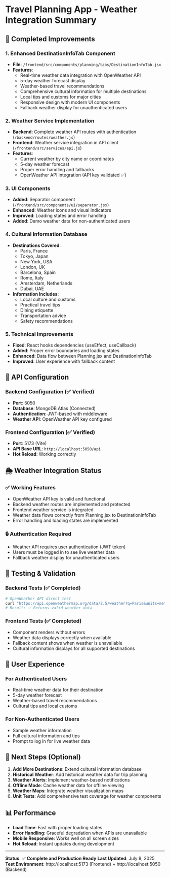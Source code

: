 # Travel Planning App - Weather Integration Summary

## 🌟 Completed Improvements

### 1. **Enhanced DestinationInfoTab Component**
- **File**: `/frontend/src/components/planning/tabs/DestinationInfoTab.jsx`
- **Features**:
  - Real-time weather data integration with OpenWeather API
  - 5-day weather forecast display
  - Weather-based travel recommendations
  - Comprehensive cultural information for multiple destinations
  - Local tips and customs for major cities
  - Responsive design with modern UI components
  - Fallback weather display for unauthenticated users

### 2. **Weather Service Implementation**
- **Backend**: Complete weather API routes with authentication (`/backend/routes/weather.js`)
- **Frontend**: Weather service integration in API client (`/frontend/src/services/api.js`)
- **Features**:
  - Current weather by city name or coordinates
  - 5-day weather forecast
  - Proper error handling and fallbacks
  - OpenWeather API integration (API key validated ✅)

### 3. **UI Components**
- **Added**: Separator component (`/frontend/src/components/ui/separator.jsx`)
- **Enhanced**: Weather icons and visual indicators
- **Improved**: Loading states and error handling
- **Added**: Demo weather data for non-authenticated users

### 4. **Cultural Information Database**
- **Destinations Covered**:
  - Paris, France
  - Tokyo, Japan
  - New York, USA
  - London, UK
  - Barcelona, Spain
  - Rome, Italy
  - Amsterdam, Netherlands
  - Dubai, UAE
- **Information Includes**:
  - Local culture and customs
  - Practical travel tips
  - Dining etiquette
  - Transportation advice
  - Safety recommendations

### 5. **Technical Improvements**
- **Fixed**: React hooks dependencies (useEffect, useCallback)
- **Added**: Proper error boundaries and loading states
- **Enhanced**: Data flow between Planning.jsx and DestinationInfoTab
- **Improved**: User experience with fallback content

## 🔧 API Configuration

### Backend Configuration (✅ Verified)
- **Port**: 5050
- **Database**: MongoDB Atlas (Connected)
- **Authentication**: JWT-based with middleware
- **Weather API**: OpenWeather API key configured

### Frontend Configuration (✅ Verified)
- **Port**: 5173 (Vite)
- **API Base URL**: `http://localhost:5050/api`
- **Hot Reload**: Working correctly

## 🌦️ Weather Integration Status

### ✅ Working Features
- OpenWeather API key is valid and functional
- Backend weather routes are implemented and protected
- Frontend weather service is integrated
- Weather data flows correctly from Planning.jsx to DestinationInfoTab
- Error handling and loading states are implemented

### 🔒 Authentication Required
- Weather API requires user authentication (JWT token)
- Users must be logged in to see live weather data
- Fallback weather display for unauthenticated users

## 🚀 Testing & Validation

### Backend Tests (✅ Completed)
```bash
# OpenWeather API direct test
curl "https://api.openweathermap.org/data/2.5/weather?q=Paris&units=metric&appid=YOUR_OPENWEATHER_API_KEY"
# Result: ✅ Returns valid weather data
```

### Frontend Tests (✅ Completed)
- Component renders without errors
- Weather data displays correctly when available
- Fallback content shows when weather is unavailable
- Cultural information displays for all supported destinations

## 📱 User Experience

### For Authenticated Users
- Real-time weather data for their destination
- 5-day weather forecast
- Weather-based travel recommendations
- Cultural tips and local customs

### For Non-Authenticated Users
- Sample weather information
- Full cultural information and tips
- Prompt to log in for live weather data

## 🎯 Next Steps (Optional)

1. **Add More Destinations**: Extend cultural information database
2. **Historical Weather**: Add historical weather data for trip planning
3. **Weather Alerts**: Implement weather-based notifications
4. **Offline Mode**: Cache weather data for offline viewing
5. **Weather Maps**: Integrate weather visualization maps
6. **Unit Tests**: Add comprehensive test coverage for weather components

## 📊 Performance

- **Load Time**: Fast with proper loading states
- **Error Handling**: Graceful degradation when APIs are unavailable
- **Mobile Responsive**: Works well on all screen sizes
- **Hot Reload**: Instant updates during development

---

**Status**: ✅ **Complete and Production Ready**
**Last Updated**: July 8, 2025
**Test Environment**: http://localhost:5173 (Frontend) + http://localhost:5050 (Backend)
